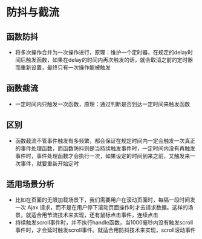# 防抖与截流

## 函数防抖
- 将多次操作合并为一次操作进行，原理：维护一个定时器，在规定的delay时间后触发函数，如果在delay的时间内再次触发的话，就会取消之前的定时器而重新设置，最终只有一次操作能被触发

## 函数截流
- 一定时间内只触发一次函数，原理：通过判断是否到达一定时间来触发函数

## 区别
- 函数截流不管事件触发有多频繁，都会保证在规定时间内一定会触发一次真正的事件处理函数，而函数防抖则是当持续触发事件时，一定时间内没有再触发事件时，事件处理函数才会执行一次，如果设定的时间到来之前，又触发来一次事件，就要重新开始定时

## 适用场景分析
- 比如在页面的无限加载场景下，我们需要用户在滚动页面时，每隔一段时间发一次 Ajax 请求，而不是在用户停下滚动页面操作时才去请求数据。这样的场景，就适合用节流技术来实现，还有鼠标点击事件，连续点击
- 持续触发scroll事件时，并不执行handle函数，当1000毫秒内没有触发scroll事件时，才会延时触发scroll事件。就适合用防抖技术来实现，scroll滚动事件
